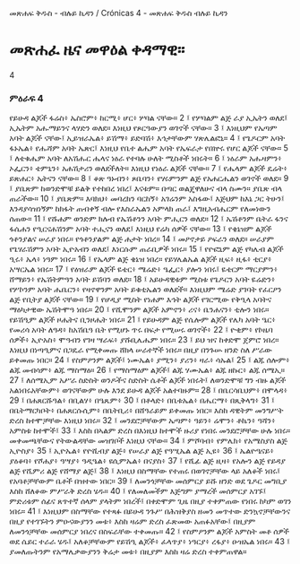 ﻿
መጽሐፍ ቅዱስ - ብሉይ ኪዳን / Crónicas 4 - መጽሐፍ ቅዱስ ብሉይ ኪዳን
#  መጽሐፈ ዜና መዋዕል ቀዳማዊ።
4
### ምዕራፍ 4
የይሁዳ ልጆች ፋሬስ፥ ኤስሮም፥ ከርሚ፥ ሆር፥ ሦባል ናቸው።
2 ፤ የሦባልም ልጅ ራያ ኢኤትን ወለደ፤ ኢኤትም አሑማይንና ላሃድን ወለደ። እነዚህ የጾርዓውያን ወገኖች ናቸው።
3 ፤ እነዚህም የኤጣም አባት ልጆች ናቸው፤ ኢይዝራኤል፥ ይሽማ፥ ይድባሽ፥ እኅታቸውም ሃጽሌልፎኒ።
4 ፤ የጌዶርም አባት ፋኑኤል፥ የሑሻም አባት ኤጽር፤ እነዚህ የቤተ ልሔም አባት የኤፍራታ የበኵሩ የሆር ልጆች ናቸው።
5 ፤ ለቴቁሔም አባት ለአሽሑር ሔላና ነዕራ የተባሉ ሁለት ሚስቶች ነበሩት።
6 ፤ ነዕራም አሑዛምን፥ ኦፌርን፥ ቴምኒን፥ አሐሽታሪን ወለደችለት። እነዚህ የነዕራ ልጆች ናቸው።
7 ፤ የሔላም ልጆች ዴሬት፥ ይጽሐር፥ ኤትናን ናቸው።
8 ፤ ቆጽ ዓኑብን፥ ጾቤባን፥ የሃሩምንም ልጅ የአሐርሔልን ወገኖች ወለደ።
9 ፤ ያቤጽም ከወንድሞቹ ይልቅ የተከበረ ነበረ፤ እናቱም። በጣር ወልጄዋለሁና ብላ ስሙን። ያቤጽ ብላ ጠራችው።
10 ፤ ያቤጽም። እባክህ፥ መባረክን ባርከኝ፥ አገሬንም አስፋው፤ እጅህም ከእኔ ጋር ትሁን፤ እንዳያሳዝነኝም ከክፋት ጠብቀኝ ብሎ የእስራኤልን አምላክ ጠራ፤ እግዚአብሔርም የለመነውን ሰጠው።
11 ፤ የሹሐም ወንድም ክሉብ የኤሽቶንን አባት ምሒርን ወለደ።
12 ፤ ኤሽቶንም ቤትራ ፋንና ፋሴሐን የዒርናሐሽንም አባት ተሒናን ወለደ፤ እነዚህ የሬካ ሰዎች ናቸው።
13 ፤ የቄኔዝም ልጆች ጎቶንያልና ሠራያ ነበሩ። የጎቶንያልም ልጅ ሐታት ነበረ።
14 ፤ መዖኖታይ ዖፍራን ወለደ። ሠራያም የጌሃራሽምን አባት ኢዮአብን ወለደ፤ እነርሱም ጠራቢዎች ነበሩ።
15 ፤ የዮፎኒም ልጅ የካሌብ ልጆች ዒሩ፥ ኤላ፥ ነዓም ነበሩ።
16 ፤ የኤላም ልጅ ቄኔዝ ነበረ። የይሃሌልኤል ልጆች ዚፍ፥ ዚፋ፥ ቲርያ፥ አሣርኤል ነበሩ።
17 ፤ የዕዝራም ልጆች ዬቴር፥ ሜሬድ፥ ዔፌር፥ ያሎን ነበሩ፤ ዬቴርም ማርያምን፥ ሸማይን፥ የኤሽትምዓን አባት ይሽባን ወለደ።
18 ፤ አይሁዳዊቱም ሚስቱ የጌዶርን አባት ዬሬድን፥ የሦኮንም አባት ሔቤርን፥ የዛኖዋንም አባት ይቁቲኤልን ወለደች። እነዚህም ሜሬድ ያገባት የፈርዖን ልጅ የቢትያ ልጆች ናቸው።
19 ፤ የሆዲያ ሚስት የነሐም እኅት ልጆች የገርሚው የቅዒላ አባትና ማዕካታዊው ኤሽትሞዓ ነበሩ።
20 ፤ የሺሞንም ልጆች አምኖን፥ ሪና፥ ቤንሐናን፥ ቲሎን ነበሩ። የይሽዒም ልጆች ዞሔትና ቢንዞሔት ነበሩ።
21 ፤ የይሁዳም ልጅ የሴሎም ልጆች የሌካ አባት ዔር፥ የመሪሳ አባት ለዓዳ፥ ከአሽቤዓ ቤት የሚሆኑ ጥሩ በፍታ የሚሠሩ ወገኖች፥
22 ፤ ዮቂም፥ የኮዜባ ሰዎች፥ ኢዮአስ፥ ሞዓብን የገዛ ሣራፍ፥ ያሹቢሌሔም ነበሩ።
23 ፤ ይህ ዝና ከቀድሞ ጀምሮ ነበረ። እነዚህ በነጣዒምና በጋዴራ የሚቀመጡ ሸክላ ሠራተኞች ነበሩ። በዚያ በንጉሡ ዘንድ ስለ ሥራው ይቀመጡ ነበር።
24 ፤ የስምዖንም ልጆች፤ ነሙኤል፥ ያሚን፥ ያሪን፥ ዛራ፥ ሳኡል፤
25 ፤ ልጁ ሰሎም፥ ልጁ መብሳም፥ ልጁ ማስማዕ።
26 ፤ የማስማዕም ልጆች፤ ልጁ ሃሙኤል፥ ልጁ ዘኩር፥ ልጁ ሰሜኢ።
27 ፤ ለሰሜኢም አሥራ ስድስት ወንዶችና ስድስት ሴቶች ልጆች ነበሩት፤ ለወንድሞቹ ግን ብዙ ልጆች አልነበሩአቸውም፥ ወገናቸውም ሁሉ እንደ ይሁዳ ልጆች አልተባዙም።
28 ፤ በቤርሳቤህም፥ በሞላዳ፥
29 ፤ በሐጸርሹዓል፥ በቢልሃ፥ በዔጼም፥
30 ፤ በቶላድ፥ በቤቱኤል፥ በሔርማ፥ በጺቅላግ፥
31 ፤ በቤትማርካቦት፥ በሐጸርሱሲም፥ በቤትቢሪ፥ በሸዓራይም ይቀመጡ ነበር። እስከ ዳዊትም መንግሥት ድረስ ከተሞቻቸው እነዚህ ነበሩ።
32 ፤ መንደሮቻቸውም ኤጣም፥ ዓይን፥ ሬሞን፥ ቶኬን፥ ዓሻን፥ አምስቱ ከተሞች፤
33 ፤ እስከ በኣልም ድረስ በእነዚህ ከተሞች ዙሪያ የነበሩ መንደሮቻቸው ሁሉ ነበሩ። መቀመጫቸውና የትውልዳቸው መዝገቦች እነዚህ ናቸው።
34 ፤ ምሾባብ፥ የምሌክ፥ የአሜስያስ ልጅ ኢዮስያ፥
35 ፤ ኢዮኤል፥ የዮሺብያ ልጅ፥ የሠራያ ልጅ የዓሢኤል ልጅ ኢዩ፥
36 ፤ ኤልዮዔናይ፥ ያዕቆባ፥ የሾሐያ፥ ዓሣያ፥ ዓዲዔል፥ ዩሲምኤል፥ በናያስ፥
37 ፤ የሺፊ ልጅ ዚዛ፥ የአሎን ልጅ የይዳያ ልጅ የሺምሪ ልጅ የሸማያ ልጅ፤
38 ፤ እነዚህ በስማቸው የተጠሩ በወገኖቻቸው ላይ አለቆች ነበሩ፤ የአባቶቻቸውም ቤቶች በዝተው ነበር።
39 ፤ ለመንጎቻቸው መሰምርያ ይሹ ዘንድ ወደ ጌዶር መግቢያ እስከ ሸለቆው ምሥራቅ ድረስ ሄዱ።
40 ፤ የለመለመችም እጅግም ያማረች መሰምርያ አገኙ፤ ምድሪቱም ሰፊና ጸጥተኛ ሰላም ያላትም ነበረች፤ በቀድሞም ጊዜ በዚያ ተቀምጠው የነበሩ ከካም ወገን ነበሩ።
41 ፤ እነዚህም በስማቸው የተጻፉ በይሁዳ ንጉሥ በሕዝቅያስ ዘመን መጥተው ድንኳኖቻቸውንና በዚያ የተገኙትን ምዑናውያንን መቱ፥ እስከ ዛሬም ድረስ ፈጽመው አጠፉአቸው፤ በዚያም ለመንጎቻቸው መሰምርያ ነበረና በስፍራቸው ተቀመጡ።
42 ፤ የስምዖንም ልጆች አምስት መቶ ሰዎች ወደ ሴይር ተራራ ሄዱ፤ አለቆቻቸውም የይሽዒ ልጆች፥ ፈላጥያ፥ ነዓርያ፥ ረፋያ፥ ዑዝኤል ነበሩ።
43 ፤ ያመለጡትንም የአማሌቃውያንን ቅሬታ መቱ፥ በዚያም እስከ ዛሬ ድረስ ተቀምጠዋል። 
